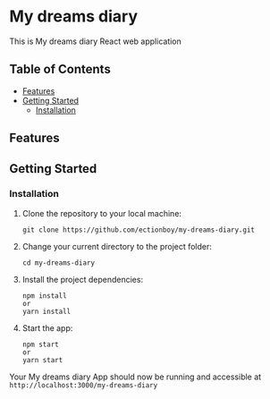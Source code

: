 # My dreams diary

This is My dreams diary React web application

## Table of Contents

- [Features](#features)
- [Getting Started](#getting-started)
  - [Installation](#installation)

## <a id="features">Features</a>

<!-- The get car App provides a set of functions that allow single user to
interact with the system through web UI (see [Usage](#usage)):

- Get a catalogue of cars for rent
- View detail of a rental car
- Search cars by different filter options
- Mark or unmark car as favorite
- View favorite cars -->

## <a id="getting-started">Getting Started</a>

### <a id="installation">Installation</a>

1. Clone the repository to your local machine:
   ```
   git clone https://github.com/ectionboy/my-dreams-diary.git
   ```
2. Change your current directory to the project folder:
   ```
   cd my-dreams-diary
   ```
3. Install the project dependencies:
   ```
   npm install
   or
   yarn install
   ```
4. Start the app:
   ```
   npm start
   or
   yarn start
   ```

Your My dreams diary App should now be running and accessible at
`http://localhost:3000/my-dreams-diary`

<!-- ![Main page](img-1.png)

![Page for rent](img-2.png)

![Information about the car](img-3.png) -->


